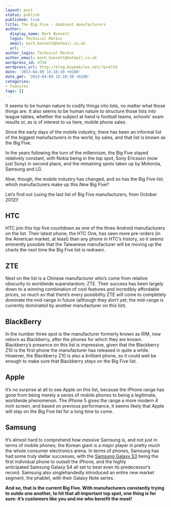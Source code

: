 ```yaml
---
layout: post
status: publish
published: true
title: The Big Five - dominant manufacturers
author:
  display_name: Mark Bonnett
  login: Technical Markus
  email: mark_bonnett@hotmail.co.uk
  url: ''
author_login: Technical Markus
author_email: mark_bonnett@hotmail.co.uk
wordpress_id: 4734
wordpress_url: http://blog.buymobiles.net/?p=4734
date: '2013-04-09 15:18:30 +0100'
date_gmt: '2013-04-09 15:18:30 +0100'
categories:
- Features
tags: []
---
```

<p><span class="postStandFirst">It seems to be human nature to codify things into lists, no matter what those things are. It also seems to be human nature to structure those lists into league tables, whether the subject at hand is football teams, schools&rsquo; exam results or, as is of interest to us here, mobile phone sales.</span></p>
<p>Since the early days of the mobile industry, there has been an informal list of the biggest manufacturers in the world, by sales, and that list is known as the Big Five.</p>
<p>In the years following the turn of the millennium, the Big Five stayed relatively constant, with Nokia being in the top spot, Sony Ericsson (now just Sony) in second place, and the remaining spots taken up by Motorola, Samsung and LG.</p>
<p><em>Now</em>, though, the mobile industry has changed, and so has the Big Five list; which manufacturers make up this&nbsp;<em>New</em>&nbsp;Big Five?</p>
<p>Let&rsquo;s find out (using the last list of Big Five manufacturers, from October 2012)!</p>
<h2>HTC</h2>
<p>HTC join this top five countdown as one of the three Android manufacturers on the list. Their latest phone, the&nbsp;HTC One, has seen more pre-orders (in the American market, at least) than any phone in HTC&rsquo;s history, so it seems eminently possible that the Taiwanese manufacturer will be moving up the charts the next time the Big Five list is redrawn.</p>
<h2>ZTE</h2>
<p>Next on the list is a Chinese manufacturer who&rsquo;s come from relative obscurity to worldwide superstardom; ZTE. Their success has been largely down to a winning combination of cool features and incredibly affordable prices, so much so that there&rsquo;s every possibility ZTE will come to completely dominate the mid-range in future (although they don&rsquo;t yet; the mid-range is currently dominated by another manufacturer on this list).</p>
<h2>BlackBerry</h2>
<p>In the number three spot is the manufacturer formerly known as RIM, now reborn as Blackberry, after the phones for which they are known. Blackberry&rsquo;s presence on this list is impressive, given that the&nbsp;Blackberry Z10&nbsp;is the first phone the manufacturer has released in quite a while. However, the Blackberry Z10 is also a&nbsp;<em>brilliant</em>&nbsp;phone, so it could well be enough to make sure that Blackberry&nbsp;<em>stays</em>&nbsp;on the Big Five list.</p>
<h2>Apple</h2>
<p>It&rsquo;s no surprise at all to see Apple on this list, because the iPhone range has gone from being merely a series of mobile phones to being a legitimate, worldwide phenomenon. The&nbsp;iPhone 5&nbsp;gives the range a more modern 4 inch screen, and based on previous performance, it seems likely that Apple will stay on the Big Five list for a long time to come.</p>
<h2>Samsung</h2>
<p>It&rsquo;s almost hard to comprehend how&nbsp;<em>massive</em>&nbsp;Samsung is, and not just in terms of mobile phones; the Korean giant is a major player in pretty much the whole consumer electronics arena. In terms of phones, Samsung has had some truly stellar successes, with the&nbsp;<a href="http://www.buymobilephones.net/mobile-phones/samsung/samsung-galaxy-s3-white">Samsung Galaxy S3</a>&nbsp;being the first individual phone to outsell the iPhone, and the highly anticipated&nbsp;Samsung Galaxy S4&nbsp;all set to beat even its predecessor&rsquo;s record. Samsung also singlehandedly introduced an entire new market segment, the phablet, with their Galaxy Note series.</p>
<p><strong>And so, that is the current Big Five. With manufacturers constantly trying to outdo one another, to hit that all important top spot, one thing is for sure: it&rsquo;s customers like you and me who benefit the most!&nbsp;</strong></p>
